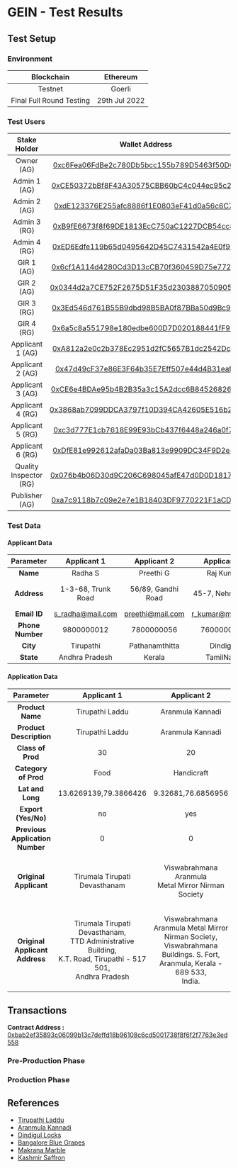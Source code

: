# GEIN - Test Results

## Test Setup

### Environment 

| Blockchain | Ethereum |
|:----------:|:--------:|
| Testnet    | Goerli |
| Final Full Round Testing | 29th Jul 2022 |

### Test Users

| Stake Holder | Wallet Address |
|:----:|:----:|
| Owner (AG) | [0xc6Fea06FdBe2c780Db5bcc155b789D5463f50D62](https://goerli.etherscan.io/address/0xc6Fea06FdBe2c780Db5bcc155b789D5463f50D62) |
| Admin 1 (AG) | [0xCE50372bBf8F43A30575CBB60bC4c044ec95c2c8](https://goerli.etherscan.io/address/0xce50372bbf8f43a30575cbb60bc4c044ec95c2c8) |
| Admin 2 (AG) | [0xdE123376E255afc8886f1E0803eF41d0a56c6C7d](https://goerli.etherscan.io/address/0xde123376e255afc8886f1e0803ef41d0a56c6c7d) |
| Admin 3 (RG) | [0xB9fE6673f8f69DE1813EcC750aC1227DCB54cc85](https://goerli.etherscan.io/address/0xB9fE6673f8f69DE1813EcC750aC1227DCB54cc85) |
| Admin 4 (RG) | [0xED6Edfe119b65d0495642D45C7431542a4E0f979](https://goerli.etherscan.io/address/0xED6Edfe119b65d0495642D45C7431542a4E0f979) |
| GIR 1 (AG) | [0x6cf1A114d4280Cd3D13cCB70f360459D75e77284](https://goerli.etherscan.io/address/0x6cf1a114d4280cd3d13ccb70f360459d75e77284) |
| GIR 2 (AG) | [0x0344d2a7CE752F2675D51F35d23038870509056C](https://goerli.etherscan.io/address/0x0344d2a7ce752f2675d51f35d23038870509056c) |
| GIR 3 (RG) | [0x3Ed546d761B55B9dbd98B5BA0f87BBa50d9Bc995](https://goerli.etherscan.io/address/0x3Ed546d761B55B9dbd98B5BA0f87BBa50d9Bc995) |
| GIR 4 (RG) | [0x6a5c8a551798e180edbe600D7D020188441fF99A](https://goerli.etherscan.io/address/0x6a5c8a551798e180edbe600D7D020188441fF99A) |
| Applicant 1 (AG) | [0xA812a2e0c2b378Ec2951d2fC5657B1dc2542Dc0F](https://goerli.etherscan.io/address/0xa812a2e0c2b378ec2951d2fc5657b1dc2542dc0f) |
| Applicant 2 (AG) | [0x47d49cF37e86E3F64b35E7Eff507e44d4B31eaf8](https://goerli.etherscan.io/address/0x47d49cf37e86e3f64b35e7eff507e44d4b31eaf8) |
| Applicant 3 (AG) | [0xCE6e4BDAe95b4B2B35a3c15A2dcc6B8452682668](https://goerli.etherscan.io/address/0xce6e4bdae95b4b2b35a3c15a2dcc6b8452682668) |
| Applicant 4 (RG) | [0x3868ab7099DDCA3797f10D394CA42605E516b21D](https://goerli.etherscan.io/address/0x3868ab7099DDCA3797f10D394CA42605E516b21D) |
| Applicant 5 (RG) | [0xc3d777E1cb7618E99E93bCb437f6448a246a0f7C](https://goerli.etherscan.io/address/0xc3d777E1cb7618E99E93bCb437f6448a246a0f7C) |
| Applicant 6 (RG) | [0xDfE81e992612afaDa03Ba813e9909DC34F9D2e80](https://goerli.etherscan.io/address/0xDfE81e992612afaDa03Ba813e9909DC34F9D2e80) |
| Quality Inspector (RG) | [0x076b4b06D30d9C206C698045afE47d0D0D181776](https://goerli.etherscan.io/address/0x076b4b06D30d9C206C698045afE47d0D0D181776) |
| Publisher (AG) | [0xa7c9118b7c09e2e7e1B18403DF9770221F1aCDb5](https://goerli.etherscan.io/address/0xa7c9118b7c09e2e7e1B18403DF9770221F1aCDb5) |

### Test Data

#### Applicant Data

| Parameter | Applicant 1 | Applicant 2 | Applicant 3 | Applicant 4 | Applicant 5 | Applicant 6 |
|:---------:|:-----------:|:-----------:|:-----------:|:-----------:|:-----------:|:-----------:|
| **Name** | Radha S | Preethi G | Raj Kumar | Naveen Sundaram | Akshaya Ram | Vimal ET |
| **Address** | 1-3-68, Trunk Road | 56/89, Gandhi Road| 45-7, Nehru Salai | 60-8/3, Patel Road | 58, Boss Gardens | 786-floor 4, Rosy Enclave, Lincon Road|
| **Email ID** | s_radha@mail.com| preethi@mail.com | r_kumar@mail.com | n_sundaram@mail.com | ram_a@mail.com | etvimal@mail.com |
| **Phone Number** | 9800000012 | 7800000056 | 7600000023 | 6900000078 | 9600000069 | 8600000067 |
| **City** | Tirupathi | Pathanamthitta | Dindigul | Banglore | Makrana | Pulwama |
| **State** | Andhra Pradesh | Kerala | TamilNadu | Karnataka | Rajasthan | Kashmir |

#### Application Data

| Parameter | Applicant 1 | Applicant 2 | Applicant 3 | Applicant 4 | Applicant 5 | Applicant 6 |
|:---------:|:-----------:|:-----------:|:-----------:|:-----------:|:-----------:|:-----------:|
| **Product Name** | Tirupathi Laddu | Aranmula Kannadi | Dindigul Locks | Bangalore Blue Grapes | Makrana Marble | Kashmir Saffron |
| **Product Description** | Tirupathi Laddu | Aranmula Kannadi | Dindigul Locks | Bangalore Blue Grapes | Makrana Marble | Kashmir Saffron |
| **Class of Prod** | 30 | 20 | 6 | 31 | 19 | 30 |
| **Category of Prod** | Food | Handicraft | Manufactured | Agriculture | Natural | Agriculture |
| **Lat and Long** | 13.6269139,79.3866426 | 9.32681,76.6856956 | 10.3303299,78.0673979 | 12.9767936,77.590082 | 27.0388103,74.7271171 | 34.0747444,74.8204443 |
| **Export (Yes/No)** | no | yes | yes | no | no | yes |
| **Previous Application Number** | 0 | 0 | 0 | 0 | 0 | 20220003 |
| **Original Applicant** | Tirumala Tirupati Devasthanam | 	Viswabrahmana Aranmula <br/> Metal Mirror Nirman Society | The Dindigul Lock, <br/> Hardware and Steel Furniture Works <br/> Industrial Co-operative Society Ltd, <br/> IND.No.150. | Director of Horticulture | The Makrana RIICO Area Marble Association |  The Agriculture Production Department J & K |
| **Original Applicant <br/> Address** | Tirumala Tirupati Devasthanam, <br/> TTD Administrative Building, <br/> K.T. Road, Tirupathi - 517 501, <br/> Andhra Pradesh | Viswabrahmana Aranmula Metal Mirror Nirman Society, <br/> Viswabrahmana Buildings. S. Fort, <br/> Aranmula, Kerala - 689 533, <br/> India. | 16-A, Soundararaja Mills Road, <br/> Dindigul - 624 003, <br/> Tamil Nadu, India. | Department of Horticulture, <br/> Government of Karnataka, <br/> Biotechnology Centre, Hulimavu, <br/> PB No.7648 Bangalore - 560 076, <br/>  Karnataka, India. | Reg. no. 323/81, H1/320, <br/> RIICO Industrial Area, Bidiyad, <br/> Makrana - 341542, Rajasthan, India. <br/>  Facilitated by Indiabulls Foundation | Directorate of Agriculture Kashmir Lalmandi, <br/> Srinagar - 190 008, <br/> Jammu & Kashmir, India |

## Transactions

**Contract Address :** [0xbab2ef35893c06099b13c7deffd18b96108c6cd5001738f8f6f2f7763e3ed558](https://goerli.etherscan.io/tx/0xbab2ef35893c06099b13c7deffd18b96108c6cd5001738f8f6f2f7763e3ed558)

### Pre-Production Phase


### Production Phase

## References 

- [Tirupathi Laddu](https://search.ipindia.gov.in/GIRPublic/Application/Details/121)
- [Aranmula Kannadi](https://search.ipindia.gov.in/GIRPublic/Application/Details/3)
- [Dindigul Locks](https://search.ipindia.gov.in/GIRPublic/Application/Details/400)
- [Bangalore Blue Grapes](https://search.ipindia.gov.in/GIRPublic/Application/Details/211)
- [Makrana Marble](https://search.ipindia.gov.in/GIRPublic/Application/Details/405)
- [Kashmir Saffron](https://search.ipindia.gov.in/GIRPublic/Application/Details/635)
